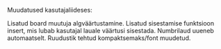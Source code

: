 Muudatused kasutajaliideses:

Lisatud board muutuja algväärtustamine.
Lisatud sisestamise funktsioon insert, mis lubab kasutajal lauale väärtusi sisestada. Numbrilaud uueneb automaatselt.
Ruudustik tehtud kompaktsemaks/font muudetud.

